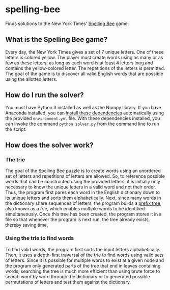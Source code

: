 # spelling-bee

Finds solutions to the New York Times' [Spelling Bee](https://www.nytimes.com/puzzles/spelling-bee) game.


## What is the Spelling Bee game?

Every day, the New York Times gives a set of 7 unique letters.  One of these letters is colored yellow.  The player must create words using as many or as few as these letters, as long as each word is at least 4 letters long and contains the yellow-colored letter.  The repetitions of the letters is permitted.  The goal of the game is to discover all valid English words that are possible using the allotted letters.


## How do I run the solver?

You must have Python 3 installed as well as the Numpy library.  If you have Anaconda installed, you can [install these dependencies](https://docs.conda.io/projects/conda/en/latest/user-guide/tasks/manage-environments.html#creating-an-environment-from-an-environment-yml-file) automatically using the provided `environment.yml` file.  With these dependencies installed, you can invoke the command `python solver.py` from the command line to run the script.


## How does the solver work?


### The trie

The goal of the Spelling Bee puzzle is to create words using an unordered set of letters and repetitions of letters are allowed.  So, to reference possible words that can be constructed using the provided letters, it is initially only necessary to know the unique letters in a valid word and not their order.  Thus, the program first pares each word in the English dictionary down to its unique letters and sorts them alphabetically.  Next, since many words in the dictionary share sequences of letters, the program builds a [prefix tree](https://en.wikipedia.org/wiki/Trie), also known as a *trie*, which enables multiple words to be identified simultaneously.  Once this tree has been created, the program stores it in a file so that whenever the program is next run, the tree already exists, thereby saving time.


### Using the trie to find words

To find valid words, the program first sorts the input letters alphabetically.  Then, it uses a depth-first traversal of the trie to find words using valid sets of letters.  Since it is possible for multiple words to exist at a given node and the program only generated parts of the tree that end in leaves containing words, searching the tree is much more efficient than using brute force to search word by word through the dictionary or to generated possible permutations of letters and test them against the dictionary.

